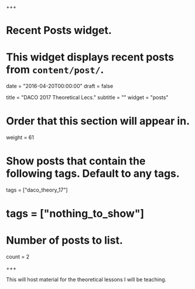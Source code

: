 +++
# Recent Posts widget.
# This widget displays recent posts from `content/post/`.

date = "2016-04-20T00:00:00"
draft = false

title = "DACO 2017 Theoretical Lecs."
subtitle = ""
widget = "posts"

# Order that this section will appear in.
weight = 61

# Show posts that contain the following tags. Default to any tags.
tags = ["daco_theory_17"]
# tags = ["nothing_to_show"]
# Number of posts to list.
count = 2

+++

This will host material for the theoretical lessons I will be teaching.